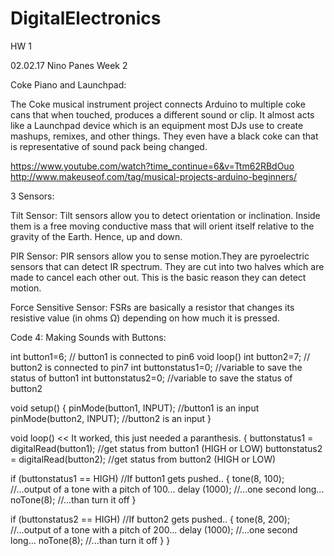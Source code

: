 # DigitalElectronics

HW 1

02.02.17
Nino Panes
Week 2

Coke Piano and Launchpad:

The Coke musical instrument project connects Arduino to multiple coke cans that when touched, produces a different sound or clip. It almost acts like a Launchpad device which is an equipment most DJs use to create mashups, remixes, and other things. They even have a black coke can that is representative of sound pack being changed.

https://www.youtube.com/watch?time_continue=6&v=Ttm62RBdOuo
http://www.makeuseof.com/tag/musical-projects-arduino-beginners/

3 Sensors:

Tilt Sensor: Tilt sensors allow you to detect orientation or inclination. Inside them is a free moving conductive mass that will orient itself relative to the gravity of the Earth. Hence, up and down.

PIR Sensor: PIR sensors allow you to sense motion.They are pyroelectric sensors that can detect IR spectrum. They are cut into two halves which are made to cancel each other out. This is the basic reason they can detect motion.

Force Sensitive Sensor: FSRs are basically a resistor that changes its resistive value (in ohms Ω) depending on how much it is pressed.


Code 4: Making Sounds with Buttons:

int button1=6; // button1 is connected to pin6 void loop()
int button2=7; // button2 is connected to pin7
int buttonstatus1=0; //variable to save the status of button1
int buttonstatus2=0; //variable to save the status of button2

void setup()
{
pinMode(button1, INPUT); //button1 is an input
pinMode(button2, INPUT); //button2 is an input
}

void loop()     << It worked, this just needed a paranthesis. 
{
buttonstatus1 = digitalRead(button1); //get status from button1 (HIGH or LOW)
buttonstatus2 = digitalRead(button2); //get status from button2 (HIGH or LOW)

if (buttonstatus1 == HIGH) //If button1 gets pushed..
{
tone(8, 100); //...output of a tone with a pitch of 100...
delay (1000); //...one second long...
noTone(8); //...than turn it off
}

if (buttonstatus2 == HIGH) //If button2 gets pushed..
{
tone(8, 200); //...output of a tone with a pitch of 200...
delay (1000); //...one second long...
noTone(8); //...than turn it off
}
}
